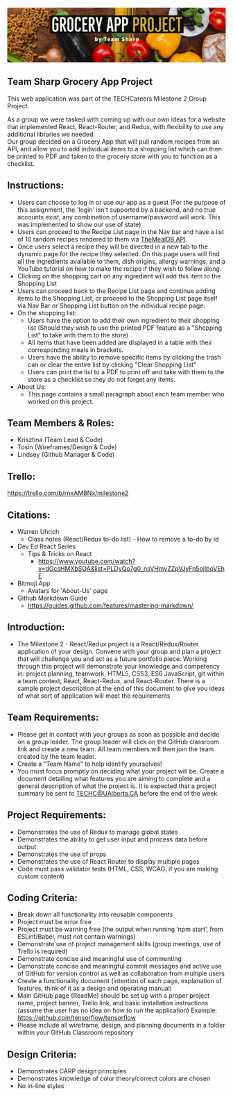 ![Team Logo](./src/img/TeamSharp-TwitterBanner.png?raw=true "Team Sharp Grocery Project")

## Team Sharp Grocery App Project
This web application was part of the TECHCareers Milestone 2 Group Project. 
   
As a group we were tasked with coming up with our own ideas for a website that implemented React, React-Router, and Redux, with flexibility to use any additional libraries we needed.  
Our group decided on a Grocery App that will pull random recipes from an API, and allow you to add individual items to a shopping list which can then be printed to PDF and taken to the grocery store with you to function as a checklist.

## Instructions:
- Users can choose to log in or use our app as a guest (For the purpose of this assignment, the 'login' isn't supported by a backend, and no true accounts exist, any combination of username/password will work. This was implemented to show our use of state)
- Users can proceed to the Recipe List page in the Nav bar and have a list of 10 random recipes rendered to them via [TheMealDB API](https://www.themealdb.com/).
- Once users select a recipe they will be directed in a new tab to the dynamic page for the recipe they selected. On this page users will find all the ingredients available to them, dish origins, allergy warnings, and a YouTube tutorial on how to make the recipe if they wish to follow along.
- Clicking on the shopping cart on any ingredient will add this item to the Shopping List
- Users can proceed back to the Recipe List page and continue adding items to the Shopping List, or proceed to the Shopping List page itself via Nav Bar or Shopping List button on the individual recipe page.
- On the shopping list:
    - Users have the option to add their own ingredient to their shopping list (Should they wish to use the printed PDF feature as a "Shopping List" to take with them to the store)
    - All items that have been added are displayed in a table with their corresponding meals in brackets.
    - Users have the ability to remove specific items by clicking the trash can or clear the entire list by clicking "Clear Shopping List"
    - Users can print the list to a PDF to print off and take with them to the store as a checklist so they do not forget any items.
- About Us:
    - This page contains a small paragraph about each team member who worked on this project.

## Team Members & Roles:
- Krisztina (Team Lead & Code)
- Tosin (Wireframes/Design & Code)
- Lindsey (Github Manager & Code)

## Trello:
https://trello.com/b/rnxAM8Nx/milestone2

## Citations:
- Warren Uhrich 
    - Class notes (React/Redux to-do list) - How to remove a to-do by id
- Dev Ed React Series
    - Tips & Tricks on React
        - https://www.youtube.com/watch?v=dGcsHMXbSOA&list=PLDyQo7g0_nsVHmyZZpVJyFn5ojlboVEhE
- Bitmoji App
    - Avatars for 'About-Us' page
- Github Markdown Guide
    - https://guides.github.com/features/mastering-markdown/


## Introduction: 
- The Milestone 2 - React/Redux project is a React/Redux/Router application of your design. Convene with your group and plan a project that will challenge you and act as a future portfolio piece. Working through this project will demonstrate your knowledge and competency in: project planning, teamwork, HTML5, CSS3, ES6 JavaScript, git within a team context, React, React-Redux, and React-Router. There is a sample project description at the end of this document to give you ideas of what sort of application will meet the requirements

## Team Requirements:
- Please get in contact with your groups as soon as possible and decide on a group leader. The group leader will click on the GitHub classroom link and create a new team. All team members will then join the team created by the team leader.
- Create a “Team Name” to help identify yourselves!
- You must focus promptly on deciding what your project will be. Create a document detailing what features you are aiming to complete and a general description of what the project is. It is expected that a project summary be sent to TECHC@UAlberta.CA before the end of the week.

## Project Requirements:
- Demonstrates the use of Redux to manage global states
- Demonstrates the ability to get user input and process data before output
- Demonstrates the use of props
- Demonstrates the use of React Router to display multiple pages
- Code must pass validator tests (HTML, CSS, WCAG, if you are making custom content)

## Coding Criteria:
- Break down all functionality into reusable components
- Project must be error free
- Project must be warning free (the output when running ‘npm start’, from ESLint/Babel, must not contain warnings)
- Demonstrate use of project management skills (group meetings, use of Trello is required)
- Demonstrate concise and meaningful use of commenting
- Demonstrate concise and meaningful commit messages and active use of GitHub for version control as well as collaboration from multiple users
- Create a functionality document (intention of each page, explanation of features, think of it as a design and operating manual)
- Main GitHub page (ReadMe) should be set up with a proper project name, project banner, Trello link, and basic installation instructions (assume the user has no idea on how to run the application) Example: https://github.com/tensorflow/tensorflow
- Please include all wireframe, design, and planning documents in a folder within your GitHub Classroom repository

## Design Criteria:
- Demonstrates CARP design principles
- Demonstrates knowledge of color theory/correct colors are chosen
- No in-line styles
